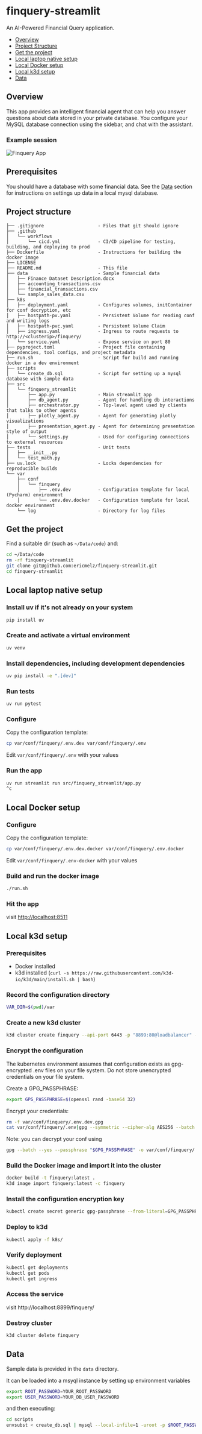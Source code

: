 # finquery-streamlit
An AI-Powered Financial Query application.

- [Overview](#overview)
- [Project Structure](#project-structure)
- [Get the project](#get-the-project)
- [Local laptop native setup](#local-laptop-native-setup)
- [Local Docker setup](#local-docker-setup)
- [Local k3d setup](#local-k3d-setup)
- [Data](#data)

## Overview
This app provides an intelligent financial agent that can help you answer questions about data stored in 
your private database.
You configure your MySQL database connection using the sidebar, and chat with the assistant.

### Example session
![Finquery App](doc-images/finquery-app.png)

## Prerequisites
You should have a database with some financial data.
See the [Data](#data) section for instructions on settings up data in a local mysql database.

## Project structure
```aiignore
├── .gitignore                    - Files that git should ignore
├── .github 
│   └── workflows
│       └── cicd.yml              - CI/CD pipeline for testing, building, and deploying to prod 
├── Dockerfile                    - Instructions for building the docker image 
├── LICENSE
├── README.md                     - This file
├── data                          - Sample financial data
│   ├── Finance Dataset Description.docx
│   ├── accounting_transactions.csv
│   ├── financial_transactions.csv
│   └── sample_sales_data.csv
├── k8s
│   ├── deployment.yaml           - Configures volumes, initContainer for conf decryption, etc
│   ├── hostpath-pv.yaml          - Persistent Volume for reading conf and writing logs
│   ├── hostpath-pvc.yaml         - Persistent Volume Claim
│   ├── ingress.yaml              - Ingress to route requests to http://<clusterip>/finquery/
│   └── service.yaml              - Expose service on port 80
├── pyproject.toml                - Project file containing dependencies, tool configs, and project metadata
├── run.sh                        - Script for build and running docker in a dev environment
├── scripts
│   └── create_db.sql             - Script for setting up a mysql database with sample data
├── src
│   └── finquery_streamlit
│       ├── app.py                - Main streamlit app
│       ├── db_agent.py           - Agent for handling db interactions
│       ├── orchestrator.py       - Top-level agent used by clients that talks to other agents
│       ├── plotly_agent.py       - Agent for generating plotly visualizations
│       ├── presentation_agent.py - Agent for determining presentation style of output
│       └── settings.py           - Used for configuring connections to external resources
├── tests                         - Unit tests
│   ├── __init__.py
│   └── test_math.py
├── uv.lock                       - Locks dependencies for reproducible builds
└── var
    ├── conf
    │   └── finquery
    │       ├── .env.dev          - Configuration template for local (Pycharm) environment
    │       └── .env.dev.docker   - Configuration template for local docker environment
    └── log                       - Directory for log files
```
## Get the project
Find a suitable dir (such as `~/Data/code`) and:
```bash
cd ~/Data/code
rm -rf finquery-streamlit
git clone git@github.com:ericmelz/finquery-streamlit.git
cd finquery-streamlit
```

## Local laptop native setup
### Install uv if it's not already on your system

```bash
pip install uv
```

### Create and activate a virtual environment
```bash
uv venv
```

### Install dependencies, including development dependencies
```bash
uv pip install -e ".[dev]"
```

### Run tests
```bash
uv run pytest
```

### Configure
Copy the configuration template:
```bash
cp var/conf/finquery/.env.dev var/conf/finquery/.env
```
Edit `var/conf/finquery/.env` with your values

### Run the app
```bash
uv run streamlit run src/finquery_streamlit/app.py
^c
```

## Local Docker setup
### Configure
Copy the configuration template:
```bash
cp var/conf/finquery/.env.dev.docker var/conf/finquery/.env.docker
```
Edit `var/conf/finquery/.env-docker` with your values

### Build and run the docker image
```bash
./run.sh
```

### Hit the app
visit <http://localhost:8511>

## Local k3d setup
### Prerequisites
- Docker installed
- k3d installed (`curl -s https://raw.githubusercontent.com/k3d-io/k3d/main/install.sh | bash`)

### Record the configuration directory
```bash
VAR_DIR=$(pwd)/var
```
### Create a new k3d cluster
```bash
k3d cluster create finquery --api-port 6443 -p "8899:80@loadbalancer" --volume "$VAR_DIR:/mnt/var@server:0"
```

### Encrypt the configuration
The kubernetes environment assumes that configuration exists as 
gpg-encrypted .env files on your file system.  Do not store unencrypted credentials on your
file system.

Create a GPG_PASSPHRASE:
```bash
export GPG_PASSPHRASE=$(openssl rand -base64 32)
```

Encrypt your credentials: 
```bash
rm -f var/conf/finquery/.env.dev.gpg
cat var/conf/finquery/.env|gpg --symmetric --cipher-alg AES256 --batch --passphrase "$GPG_PASSPHRASE" -o var/conf/finquery/.env.dev.gpg
```

Note: you can decrypt your conf using
```bash
gpg --batch --yes --passphrase "$GPG_PASSPHRASE" -o var/conf/finquery/.env.dev.decrypted -d var/conf/finquery/.env.dev.gpg                          
```

### Build the Docker image and import it into the cluster
```bash
docker build -t finquery:latest .
k3d image import finquery:latest -c finquery
```

### Install the configuration encryption key
```bash
kubectl create secret generic gpg-passphrase --from-literal=GPG_PASSPHRASE=$GPG_PASSPHRASE
```

### Deploy to k3d
```bash
kubectl apply -f k8s/
```

### Verify deployment
```bash
kubectl get deployments
kubectl get pods
kubectl get ingress
```

### Access the service
visit http://localhost:8899/finquery/

### Destroy cluster
```bash
k3d cluster delete finquery
```

## Data
Sample data is provided in the `data` directory.

It can be loaded into a msyql instance by setting up environment variables
```bash
export ROOT_PASSWORD=YOUR_ROOT_PASSWORD
export USER_PASSWORD=YOUR_DB_USER_PASSWORD
```
and then executing:
```bash
cd scripts
envsubst < create_db.sql | mysql --local-infile=1 -uroot -p $ROOT_PASSWORD
```